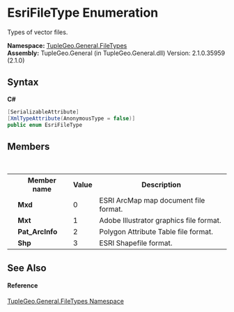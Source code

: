 # EsriFileType Enumeration
 

Types of vector files.

**Namespace:**&nbsp;<a href="N_TupleGeo_General_FileTypes">TupleGeo.General.FileTypes</a><br />**Assembly:**&nbsp;TupleGeo.General (in TupleGeo.General.dll) Version: 2.1.0.35959 (2.1.0)

## Syntax

**C#**<br />
``` C#
[SerializableAttribute]
[XmlTypeAttribute(AnonymousType = false)]
public enum EsriFileType
```


## Members
&nbsp;<table><tr><th></th><th>Member name</th><th>Value</th><th>Description</th></tr><tr><td /><td target="F:TupleGeo.General.FileTypes.EsriFileType.Mxd">**Mxd**</td><td>0</td><td>ESRI ArcMap map document file format.</td></tr><tr><td /><td target="F:TupleGeo.General.FileTypes.EsriFileType.Mxt">**Mxt**</td><td>1</td><td>Adobe Illustrator graphics file format.</td></tr><tr><td /><td target="F:TupleGeo.General.FileTypes.EsriFileType.Pat_ArcInfo">**Pat_ArcInfo**</td><td>2</td><td>Polygon Attribute Table file format.</td></tr><tr><td /><td target="F:TupleGeo.General.FileTypes.EsriFileType.Shp">**Shp**</td><td>3</td><td>ESRI Shapefile format.</td></tr></table>

## See Also


#### Reference
<a href="N_TupleGeo_General_FileTypes">TupleGeo.General.FileTypes Namespace</a><br />